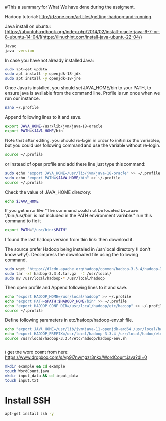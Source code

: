 #This a summary for What We have done during the assigment.

Hadoop tutorial: http://dzone.com/articles/getting-hadoop-and-running.

Java install on ubuntu: [https://ubuntuhandbook.org/index.php/2014/02/install-oracle-java-6-7-or-8-ubuntu-14-04/](https://linuxhint.com/install-java-ubuntu-22-04/)

```bash
Javac
java -version
```
In case you have not already installed Java:



```bash
sudo apt-get update
sudo apt install -y openjdk-18-jdk
sudo apt install -y openjdk-18-jre
```

Once Java is installed, you should set JAVA_HOME/bin to your PATH, to ensure java is available from the command line. Profile is run once when we run our instance.
```bash
nano ~/.profile  
```
Append following lines to it and save.

```bash
export JAVA_HOME=/usr/lib/jvm/java-18-oracle
export PATH=$JAVA_HOME/bin 
```


Note that after editing, you should re-login in order to initialize the variables, but you could use following command and use the variable without re-login.

```bash
source ~/.profile 
```

or instead of open profile and add these line just type this command: 

```bash
sudo echo "export JAVA_HOME=/usr/lib/jvm/java-18-oracle" >> ~/.profile
sudo echo "export PATH=$JAVA_HOME/bin" >> ~/.profile
source ~/.profile
```

Check the value of JAVA_HOME directory:

```bash
echo $JAVA_HOME
```

If you get error like "The command could not be located because '/bin:/usr/bin' is not included in the PATH environment variable." run this command to fix it.

```bash
export PATH="/usr/bin:$PATH"
```


I found the last hadoop version from thin link:  then download it.

The source prefer Hadoop being installed in /usr/local directory (I don't know why!). Decompress the downloaded file using the following command.

```bash
sudo wget "https://dlcdn.apache.org/hadoop/common/hadoop-3.3.4/hadoop-3.3.4.tar.gz"
sudo tar -xf hadoop-3.3.4.tar.gz  -C /usr/local/
sudo mv /usr/local/hadoop-* /usr/local/hadoop
```
Then open profile and Append following lines to it and save.

```bash
echo "export HADOOP_HOME=/usr/local/hadoop" >> ~/.profile
echo "export PATH=$PATH:$HADOOP_HOME/bin" >> ~/.profile
echo "export HADOOP_CONF_DIR=/usr/local/hadoop/etc/hadoop" >> ~/.profile
source ~/.profile
```
Define following parameters in etc/hadoop/hadoop-env.sh file.

```bash
echo "export JAVA_HOME=/usr/lib/jvm/java-11-openjdk-amd64 /usr/local/hadoop/etc/hadoop/hadoop-env.sh"
echo "export HADOOP_PREFIX=/usr/local/hadoop-3.3.4 /usr/local/hadoo/etc/hadoop/hadoop-env.sh"
source /usr/local/hadoop-3.3.4/etc/hadoop/hadoop-env.sh
```

```bash

```

I get the word count from here: https://www.dropbox.com/s/yp9i7nwmgzr3nkx/WordCount.java?dl=0

```bash
mkdir example && cd example
touch WordCount.java
mkdir input_data && cd input_data
touch input.txt
```

# Install SSH

```bash
apt-get install ssh -y

```




